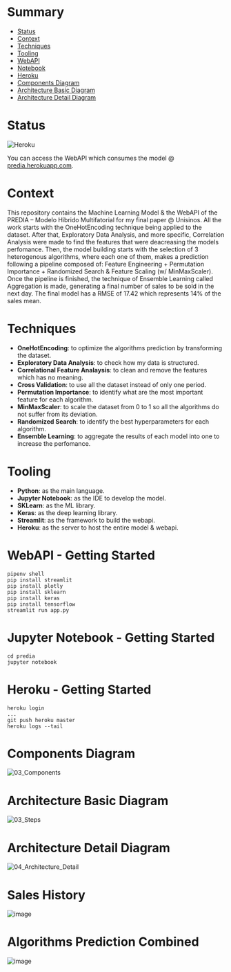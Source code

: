 # Summary

- [Status](https://github.com/LuisValgoi/predia#status)
- [Context](https://github.com/LuisValgoi/predia#context)
- [Techniques](https://github.com/LuisValgoi/predia#techniques)
- [Tooling](https://github.com/LuisValgoi/predia#tooling)
- [WebAPI](https://github.com/LuisValgoi/predia#webapi---getting-started)
- [Notebook](https://github.com/LuisValgoi/predia#jupyter-notebook---getting-started)
- [Heroku](https://github.com/LuisValgoi/predia#heroku---getting-started)
- [Components Diagram](https://github.com/LuisValgoi/predia#components-diagram)
- [Architecture Basic Diagram](https://github.com/LuisValgoi/predia#architecture-basic-diagram)
- [Architecture Detail Diagram](https://github.com/LuisValgoi/predia#architecture-detail-diagram)

# Status

![Heroku](https://pyheroku-badge.herokuapp.com/?app=predia&style=flat)

You can access the WebAPI which consumes the model @ [predia.herokuapp.com](https://predia.herokuapp.com/).

# Context

This repository contains the Machine Learning Model & the WebAPI of the PREDIA – Modelo Híbrido Multifatorial for my final paper @ Unisinos. All the work starts with the OneHotEncoding technique being applied to the dataset. After that, Exploratory Data Analysis, and more specific, Correlation Analysis were made to find the features that were deacreasing the models perfomance. Then, the model building starts with the selection of 3 heterogenous algorithms, where each one of them, makes a prediction following a pipeline composed of: Feature Engineering + Permutation Importance + Randomized Search & Feature Scaling (w/ MinMaxScaler). Once the pipeline is finished, the technique of Ensemble Learning called Aggregation is made, generating a final number of sales to be sold in the next day. The final model has a RMSE of 17.42 which represents 14% of the sales mean.

# Techniques

- **OneHotEncoding**: to optimize the algorithms prediction by transforming the dataset.
- **Exploratory Data Analysis**: to check how my data is structured.
- **Correlational Feature Analaysis**: to clean and remove the features which has no meaning.
- **Cross Validation**: to use all the dataset instead of only one period.
- **Permutation Importance**: to identify what are the most important feature for each algorithm.
- **MinMaxScaler**: to scale the dataset from 0 to 1 so all the algorithms do not suffer from its deviation.
- **Randomized Search**: to identify the best hyperparameters for each algorithm.
- **Ensemble Learning**: to aggregate the results of each model into one to increase the perfomance.

# Tooling

- **Python**: as the main language.
- **Jupyter Notebook**: as the IDE to develop the model.
- **SKLearn**: as the ML library.
- **Keras**: as the deep learning library.
- **Streamlit**: as the framework to build the webapi.
- **Heroku**: as the server to host the entire model & webapi.

# WebAPI - Getting Started

```
pipenv shell
pip install streamlit
pip install plotly
pip install sklearn
pip install keras
pip install tensorflow
streamlit run app.py
```

# Jupyter Notebook - Getting Started

```
cd predia
jupyter notebook
```

# Heroku - Getting Started

```
heroku login
...
git push heroku master
heroku logs --tail
```

# Components Diagram

![03_Components](https://user-images.githubusercontent.com/8363610/93719289-e0c5b000-fb57-11ea-807e-1e223dad1534.png)

# Architecture Basic Diagram

![03_Steps](https://user-images.githubusercontent.com/8363610/94078669-9e5cd700-fdd4-11ea-980e-6afa44c18601.png)

# Architecture Detail Diagram

![04_Architecture_Detail](https://user-images.githubusercontent.com/8363610/95402488-3cc55e00-08e6-11eb-868c-ebc1ab16ccae.png)

# Sales History

![image](https://user-images.githubusercontent.com/8363610/94081715-9d787500-fdd5-11ea-89d7-87c1982bfe7a.png)

# Algorithms Prediction Combined

![image](https://user-images.githubusercontent.com/8363610/94083521-c0a52380-fdd9-11ea-9294-14a483701aa8.png)
